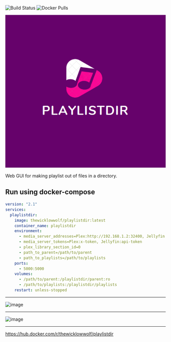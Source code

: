 ![Build Status](https://github.com/TheWicklowWolf/PlaylistDir/actions/workflows/main.yml/badge.svg)
![Docker Pulls](https://img.shields.io/docker/pulls/thewicklowwolf/playlistdir.svg)


![logo](src/static/playlistdir.png)


Web GUI for making playlist out of files in a directory.


## Run using docker-compose

```yaml
version: "2.1"
services:
  playlistdir:
    image: thewicklowwolf/playlistdir:latest
    container_name: playlistdir
    environment:
      - media_server_addresses=Plex:http://192.168.1.2:32400, Jellyfin:http://192.168.1.2:8096
      - media_server_tokens=Plex:x-token, Jellyfin:api-token
      - plex_library_section_id=0
      - path_to_parent=/path/to/parent
      - path_to_playlists=/path/to/playlists
    ports:
      - 5000:5000
    volumes:
      - /path/to/parent:/playlistdir/parent:ro
      - /path/to/playlists:/playlistdir/playlists
    restart: unless-stopped
```

---

![image](https://github.com/TheWicklowWolf/PlaylistDir/assets/111055425/1fff3b0c-6eb1-4176-a383-c72797ea83c7)

---

![image](https://github.com/TheWicklowWolf/PlaylistDir/assets/111055425/cfc20676-0785-4617-ade5-d54c92fa226d)

---

https://hub.docker.com/r/thewicklowwolf/playlistdir
